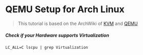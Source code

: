 # QEMU Setup for Arch Linux

>This tutorial is based on the ArchWiki of [KVM](https://wiki.archlinux.org/title/KVM) and [QEMU](https://wiki.archlinux.org/title/QEMU)
 


##### Check if your Hardware supports Virtualization   

    LC_ALL=C lscpu | grep Virtualization
